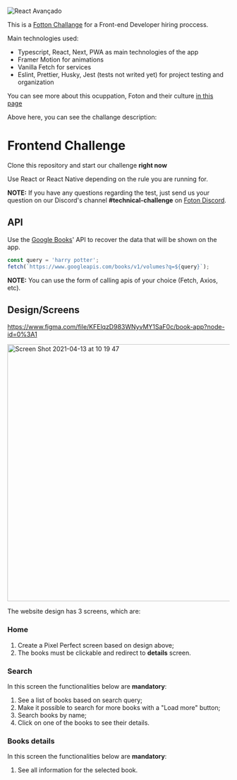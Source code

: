 
![React Avançado](https://https://github.com/vitorregisrr/google-books-challange/blob/main/public/img/icon-512.png?raw=true)

This is a [Fotton Challange](https://github.com/FotonTech/frontend-challenge) for a Front-end Developer hiring proccess.

Main technologies used: 
- Typescript, React, Next, PWA as main technologies of the app
- Framer Motion for animations
- Vanilla Fetch for services
- Eslint, Prettier, Husky, Jest (tests not writed yet) for project testing and organization


You can see more about this ocuppation, Foton and their culture [in this page](https://www.notion.so/Como-ser-um-NOIA-c80e0120f5034234a9bb1bd36a3747bc)

Above here, you can see the challange description:

# Frontend Challenge

Clone this repository and start our challenge **right now**

Use React or React Native depending on the rule you are running for.

**NOTE:** If you have any questions regarding the test, just send us your question on our Discord's channel **#technical-challenge** on [Foton Discord](https://discord.gg/uw55aDewNf).

## API

Use the [Google Books](https://developers.google.com/books/docs/v1/using)' API to recover the data that will be shown on the app.

```js
const query = 'harry potter';
fetch(`https://www.googleapis.com/books/v1/volumes?q=${query}`);
```

**NOTE:** You can use the form of calling apis of your choice (Fetch, Axios, etc).  

## Design/Screens
https://www.figma.com/file/KFElqzD983WNyvMY1SaF0c/book-app?node-id=0%3A1

<img width="581" alt="Screen Shot 2021-04-13 at 10 19 47" src="https://user-images.githubusercontent.com/13947203/114559257-eb55ad00-9c41-11eb-9617-4e7627cc373e.png">


The website design has 3 screens, which are:

### Home

1. Create a Pixel Perfect screen based on design above;
2. The books must be clickable and redirect to **details** screen.

### Search

In this screen the functionalities below are **mandatory**:

1. See a list of books based on search query;
2. Make it possible to search for more books with a "Load more" button;
3. Search books by name;
4. Click on one of the books to see their details.

### Books details

In this screen the functionalities below are **mandatory**:

1. See all information for the selected book.